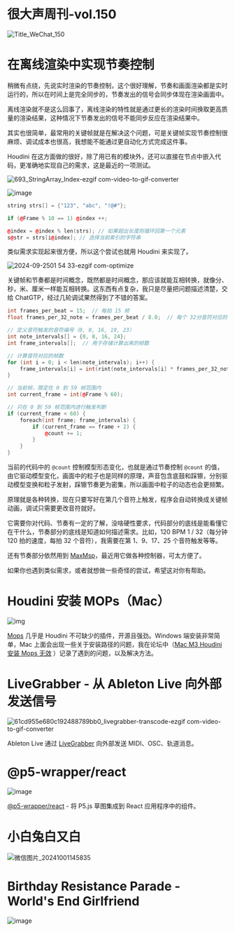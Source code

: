 # 很大声周刊-vol.150
![Title_WeChat_150](https://github.com/user-attachments/assets/eee6d8f4-ec6a-4b37-877a-e1bfa654ddbc)

# 在离线渲染中实现节奏控制

稍微有点绕，先说实时渲染的节奏控制，这个很好理解，节奏和画面渲染都是实时运行的，所以在时间上是完全同步的，节奏发出的信号会同步体现在渲染画面中。

离线渲染就不是这么回事了，离线渲染的特性就是通过更长的渲染时间换取更高质量的渲染结果，这种情况下节奏发出的信号不能同步反应在渲染结果中。

其实也很简单，最常用的关键帧就是在解决这个问题，可是关键帧实现节奏控制很麻烦、调试成本也很高，我想能不能通过更自动化方式完成这件事。

Houdini 在这方面做的很好，除了用已有的模块外，还可以直接在节点中嵌入代码，更准确地实现自己的需求，这是最近的一项测试。

![693_StringArray_Index-ezgif com-video-to-gif-converter](https://github.com/user-attachments/assets/2462c2ad-88a1-4661-8b4e-ae1dbac58ac2)

![image](https://github.com/user-attachments/assets/92e8c5fa-1252-40fc-8cf8-2384ad07d772)

``` C++
string strs[] = {"123", "abc", "!@#"};

if (@Frame % 10 == 1) @index ++;

@index = @index % len(strs); // 如果超出长度则循环回第一个元素
s@str = strs[i@index]; // 选择当前索引的字符串
```

类似需求实现起来很方便，所以这个尝试也就用 Houdini 来实现了。

![2024-09-2501 54 33-ezgif com-optimize](https://github.com/user-attachments/assets/b49ed0f3-5838-4e44-b8e7-07dbb42b9a39)

关键帧和节奏都是时间概念，既然都是时间概念，那应该就能互相转换，就像分、秒，米、厘米一样能互相转换。这东西有点复杂，我只是尽量把问题描述清楚，交给 ChatGTP，经过几轮调试果然得到了不错的答案。

``` C++
int frames_per_beat = 15;  // 每拍 15 帧
float frames_per_32_note = frames_per_beat / 8.0;  // 每个 32分音符对应的帧数

// 定义音符触发的音符编号（0, 8, 16, 19, 23）
int note_intervals[] = {0, 8, 16, 24};  
int frame_intervals[];  // 用于存储计算出来的帧数

// 计算音符对应的帧数
for (int i = 0; i < len(note_intervals); i++) {
    frame_intervals[i] = int(rint(note_intervals[i] * frames_per_32_note));  // 计算并四舍五入
}

// 当前帧，限定在 0 到 59 帧范围内
int current_frame = int(@Frame % 60);

// 只在 0 到 59 帧范围内进行触发判断
if (current_frame < 60) {
    foreach(int frame; frame_intervals) {
        if (current_frame == frame + 2) {
            @count += 1;
        }
    }
}
```

当前的代码中的 `@count` 控制模型形态变化，也就是通过节奏控制 `@count` 的值，由它驱动模型变化，画面中的粒子也是同样的原理，声音包含底鼓和踩镲，分别驱动模型变换和粒子发射，踩镲节奏更为密集，所以画面中粒子的动态也会更频繁。

原理就是各种转换，现在只要写好在第几个音符上触发，程序会自动转换成关键帧动画，调试只需要更改音符就好。

它需要你对代码、节奏有一定的了解，没啥硬性要求，代码部分的底线是能看懂它在干什么，节奏部分的底线是知道如何描述需求。比如，120 BPM 1 / 32（每分钟 120 拍的速度，每拍 32 个音符），我需要在第 1、9、17、25 个音符触发等等。

还有节奏部分依然用到 [MaxMsp](https://cycling74.com/products/max)，最近用它做各种控制器，可太方便了。

如果你也遇到类似需求，或者就想做一些奇怪的尝试，希望这对你有帮助。

# Houdini 安装 MOPs（Mac）

![img](https://github.com/user-attachments/assets/70bf8252-d316-4a91-80b9-50b381560ec6)

[Mops](https://www.motionoperators.com/) 几乎是 Houdini 不可缺少的插件，开源且强劲。Windows 端安装非常简单，Mac 上面会出现一些关于安装路径的问题，我在论坛中（[Mac M3 Houdini 安装 Mops 无效](https://www.sidefx.com/forum/topic/97703/) ）记录了遇到的问题，以及解决方法。

# LiveGrabber - 从 Ableton Live 向外部发送信号
![61cd955e680c192488789bb0_livegrabber-transcode-ezgif com-video-to-gif-converter](https://github.com/user-attachments/assets/245097a2-4fd0-4cdd-9b7e-5f5c3dc3fc23)

Ableton Live 通过 [LiveGrabber](https://www.showsync.com/tools) 向外部发送 MIDI、OSC、轨道消息。

# @p5-wrapper/react
![image](https://github.com/user-attachments/assets/f5d56acd-dba4-4fff-90cb-2263e8aca454)

[@p5-wrapper/react](https://www.npmjs.com/package/@p5-wrapper/react) - 将 P5.js 草图集成到 React 应用程序中的组件。

# 小白兔白又白
![微信图片_20241001145835](https://github.com/user-attachments/assets/6f48923c-7552-48d5-9568-5b50bb325c78)

# Birthday Resistance Parade - World's End Girlfriend
![image](https://github.com/user-attachments/assets/2511d48a-d746-46a5-b8dd-ef2e7b7b5c3e)
